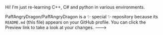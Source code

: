 Hi! I'm just re-learning C++, C# and python in various environments.

PaffAngryDragon/PaffAngryDragon is a ✨ special ✨ repository because its `README.md` (this file) appears on your GitHub profile.
You can click the Preview link to take a look at your changes.
--->
